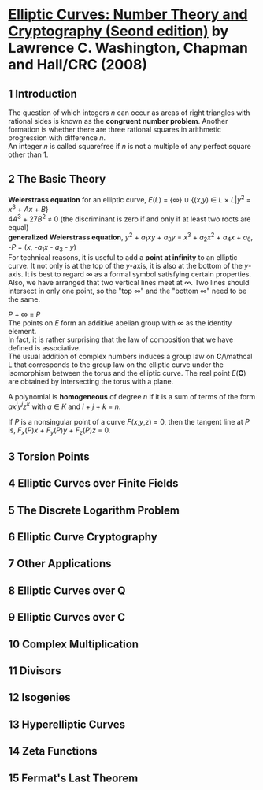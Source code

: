 # [Elliptic Curves: Number Theory and Cryptography (Seond edition)][homepage] by Lawrence C. Washington, Chapman and Hall/CRC (2008)

[homepage]: http://www.math.umd.edu/~lcw/ellipticcurves.html

## 1 Introduction

The question of which integers *n* can occur as areas of right triangles with
 rational sides is known as the **congruent number problem**. Another formation
 is whether there are three rational squares in arithmetic progression with
 difference *n*.<br>
An integer *n* is called squarefree if *n* is not a multiple of any perfect
 square other than 1.

## 2 The Basic Theory

**Weierstrass equation** for an elliptic curve, *E*(*L*) = {∞} ∪ {(*x*,*y*) ∈
 *L* × *L*|*y*<sup>2</sup> = *x*<sup>3</sup> + *Ax* + *B*}<br>
4*A*<sup>3</sup> + 27*B*<sup>2</sup> ≠ 0 (the discriminant is zero if and only
 if at least two roots are equal)<br>
**generalized Weierstrass equation**, *y*<sup>2</sup> + *a*<sub>1</sub>*xy* +
 *a*<sub>3</sub>*y* = *x*<sup>3</sup> + *a*<sub>2</sub>*x*<sup>2</sup> +
 *a*<sub>4</sub>*x* + *a*<sub>6</sub>, -*P* = (*x*, -*a*<sub>1</sub>*x* -
 *a*<sub>3</sub> - *y*)<br>
For technical reasons, it is useful to add a **point at infinity** to an
 elliptic curve. It not only is at the top of the *y*-axis, it is also at the
 bottom of the *y*-axis. It is best to regard ∞ as a formal symbol satisfying
 certain properties. Also, we have arranged that two vertical lines meet at ∞.
 Two lines should intersect in only one point, so the "top ∞" and the "bottom ∞"
 need to be the same.

*P* + ∞ = *P*<br>
The points on *E* form an additive abelian group with ∞ as the identity
 element.<br>
In fact, it is rather surprising that the law of composition that we have
 defined is associative.<br>
The usual addition of complex numbers induces a group law on **C**/\mathcal L
 that corresponds to the group law on the elliptic curve under the isomorphism
 between the torus and the elliptic curve. The real point *E*(**C**) are
 obtained by intersecting the torus with a plane.

A polynomial is **homogeneous** of degree *n* if it is a sum of terms of the
 form *ax*<sup>*i*</sup>*y*<sup>*j*</sup>*z*<sup>*k*</sup> with *a* ∈ *K* and
 *i* + *j* + *k* = *n*.

If *P* is a nonsingular point of a curve *F*(*x*,*y*,*z*) = 0, then the tangent
 line at *P* is, *F*<sub>*x*</sub>(*P*)*x* + *F*<sub>*y*</sub>(*P*)*y* +
 *F*<sub>*z*</sub>(*P*)*z* = 0.

## 3 Torsion Points

## 4 Elliptic Curves over Finite Fields

## 5 The Discrete Logarithm Problem

## 6 Elliptic Curve Cryptography

## 7 Other Applications

## 8 Elliptic Curves over Q

## 9 Elliptic Curves over C

## 10 Complex Multiplication

## 11 Divisors

## 12 Isogenies

## 13 Hyperelliptic Curves

## 14 Zeta Functions

## 15 Fermat's Last Theorem

